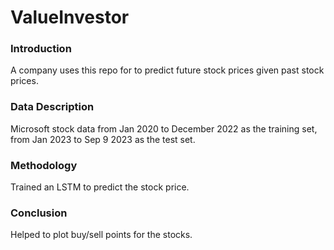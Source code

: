 # ValueInvestor
### Introduction
A company uses this repo for to predict future stock prices given past stock prices.
### Data Description
Microsoft stock data from Jan 2020 to December 2022 as the training set, from Jan 2023 to Sep 9 2023 as the test set.
### Methodology
Trained an LSTM to predict the stock price.
### Conclusion
Helped to plot buy/sell points for the stocks.
